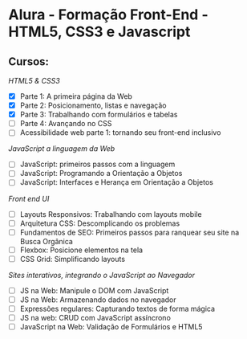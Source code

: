 # Alura - Formação Front-End - HTML5, CSS3 e Javascript

## Cursos:
_HTML5 & CSS3_
- [x] Parte 1: A primeira página da Web
- [x] Parte 2: Posicionamento, listas e navegação
- [x] Parte 3: Trabalhando com formulários e tabelas
- [ ] Parte 4: Avançando no CSS
- [ ] Acessibilidade web parte 1: tornando seu front-end inclusivo

_JavaScript a linguagem da Web_
- [ ] JavaScript: primeiros passos com a linguagem
- [ ] JavaScript: Programando a Orientação a Objetos
- [ ] JavaScript: Interfaces e Herança em Orientação a Objetos

_Front end UI_
- [ ] Layouts Responsivos: Trabalhando com layouts mobile
- [ ] Arquitetura CSS: Descomplicando os problemas
- [ ] Fundamentos de SEO: Primeiros passos para ranquear seu site na Busca Orgânica
- [ ] Flexbox: Posicione elementos na tela
- [ ] CSS Grid: Simplificando layouts

_Sites interativos, integrando o JavaScript ao Navegador_
- [ ] JS na Web: Manipule o DOM com JavaScript
- [ ] JS na Web: Armazenando dados no navegador
- [ ] Expressões regulares: Capturando textos de forma mágica
- [ ] JS na web: CRUD com JavaScript assíncrono
- [ ] JavaScript na Web: Validação de Formulários e HTML5
